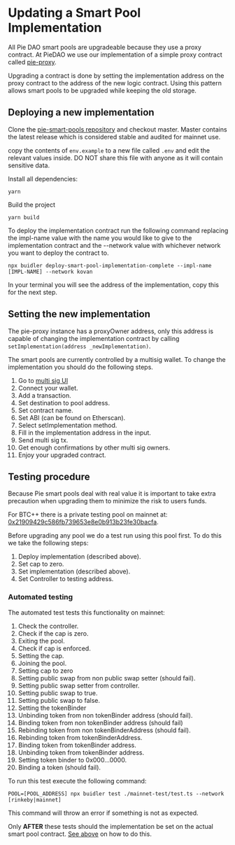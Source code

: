 # Updating a Smart Pool Implementation

All Pie DAO smart pools are upgradeable because they use a proxy contract. At PieDAO we use our implementation of a simple proxy contract called [pie-proxy](https://github.com/pie-dao/pie-proxy).

Upgrading a contract is done by setting the implementation address on the proxy contract to the address of the new logic contract. Using this pattern allows smart pools to be upgraded while keeping the old storage.

## Deploying a new implementation

Clone the [pie-smart-pools repository](https://github.com/pie-dao/pie-smart-pools) and checkout master. Master contains the latest release which is considered stable and audited for mainnet use.

copy the contents of `env.example` to a new file called `.env` and edit the relevant values inside. DO NOT share this file with anyone as it will contain sensitive data.

Install all dependencies:

```
yarn
```

Build the project

```
yarn build
```

To deploy the implementation contract run the following command replacing the impl-name value with the name you would like to give to the implementation contract and the --network value with whichever network you want to deploy the contract to.

```
npx buidler deploy-smart-pool-implementation-complete --impl-name [IMPL-NAME] --network kovan
```

In your terminal you will see the address of the implementation, copy this for the next step.

## Setting the new implementation

The pie-proxy instance has a proxyOwner address, only this address is capable of changing the implementation contract by calling `setImplementation(address _newImplementation)`.

The smart pools are currently controlled by a multisig wallet. To change the implementation you should do the following steps.

1. Go to [multi sig UI](https://wallet.gnosis.pm/#/wallet/0x3bFdA5285416eB06Ebc8bc0aBf7d105813af06d0)
2. Connect your wallet.
3. Add a transaction.
4. Set destination to pool address.
5. Set contract name.
6. Set ABI (can be found on Etherscan).
7. Select setImplementation method.
8. Fill in the implementation address in the input.
9. Send multi sig tx.
10. Get enough confirmations by other multi sig owners.
11. Enjoy your upgraded contract.

## Testing procedure

Because Pie smart pools deal with real value it is important to take extra precaution when upgrading them to minimize the risk to users funds.

For BTC++ there is a private testing pool on mainnet at: [0x21909429c586fb739653e8e0b913b23fe30bacfa](https://etherscan.io/token/0x21909429c586fb739653e8e0b913b23fe30bacfa).

Before upgrading any pool we do a test run using this pool first. To do this we take the following steps:

1. Deploy implementation (described above).
2. Set cap to zero.
3. Set implementation (described above).
4. Set Controller to testing address.

### Automated testing

The automated test tests this functionality on mainnet:

1. Check the controller.
2. Check if the cap is zero.
3. Exiting the pool.
4. Check if cap is enforced.
5. Setting the cap.
6. Joining the pool.
7. Setting cap to zero
8. Setting public swap from non public swap setter (should fail).
9. Setting public swap setter from controller.
10. Setting public swap to true.
11. Setting public swap to false.
12. Setting the tokenBinder
13. Unbinding token from non tokenBinder address (should fail).
14. Binding token from non tokenBinder address (should fail)
15. Rebinding token from non tokenBinderAddress (should fail).
16. Rebinding token from tokenBinderAddress.
17. Binding token from tokenBinder address.
18. Unbinding token from tokenBinder address.
19. Setting token binder to 0x000...0000.
20. Binding a token (should fail).

To run this test execute the following command:

```
POOL=[POOL_ADDRESS] npx buidler test ./mainnet-test/test.ts --network [rinkeby|mainnet]
```

This command will throw an error if something is not as expected.

Only **AFTER** these tests should the implementation be set on the actual smart pool contract. [See above](broken-reference) on how to do this.
